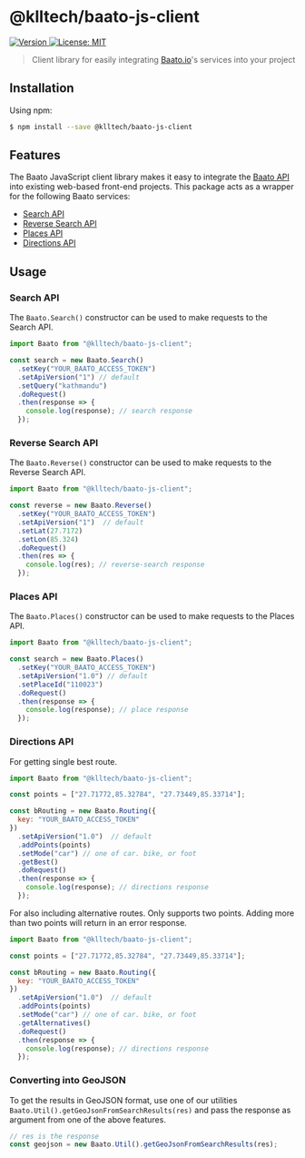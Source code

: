 <h1>@klltech/baato-js-client</h1>

<p>
  <a href="https://www.npmjs.com/package/@klltech/baato-js-client" target="_blank">
    <img alt="Version" src="https://img.shields.io/npm/v/@klltech/baato-js-client.svg">
  </a>
  <a href="#" target="_blank">
    <img alt="License: MIT" src="https://img.shields.io/badge/License-MIT-green.svg" />
  </a>
</p>

> Client library for easily integrating [Baato.io](http://baato.io/)'s services into your project

## Installation

Using npm:

```sh
$ npm install --save @klltech/baato-js-client
```

## Features

The Baato JavaScript client library makes it easy to integrate the [Baato API](https://baato.io) into existing web-based front-end projects. This package acts as a wrapper for the following Baato services: 

* [Search API](https://docs.baato.io/#/v1/services/search)
* [Reverse Search API](https://docs.baato.io/#/v1/services/reverse)
* [Places API](https://docs.baato.io/#/v1/services/places)
* [Directions API](https://docs.baato.io/#/v1/services/directions)

## Usage

### Search API

The `Baato.Search()` constructor can be used to make requests to the Search API.

```js
import Baato from "@klltech/baato-js-client";

const search = new Baato.Search()
  .setKey("YOUR_BAATO_ACCESS_TOKEN")
  .setApiVersion("1") // default
  .setQuery("kathmandu")
  .doRequest()
  .then(response => {
    console.log(response); // search response
  });

```

### Reverse Search API

The `Baato.Reverse()` constructor can be used to make requests to the Reverse Search API.

```js
import Baato from "@klltech/baato-js-client";

const reverse = new Baato.Reverse()
  .setKey("YOUR_BAATO_ACCESS_TOKEN")
  .setApiVersion("1")  // default
  .setLat(27.7172)
  .setLon(85.324)
  .doRequest()
  .then(res => {
    console.log(res); // reverse-search response
  });

```

### Places API

The `Baato.Places()` constructor can be used to make requests to the Places API.

```js
import Baato from "@klltech/baato-js-client";

const search = new Baato.Places()
  .setKey("YOUR_BAATO_ACCESS_TOKEN")
  .setApiVersion("1.0") // default
  .setPlaceId("110023")
  .doRequest()
  .then(response => {
    console.log(response); // place response
  });

```

### Directions API


For getting single best route.
```js
import Baato from "@klltech/baato-js-client";

const points = ["27.71772,85.32784", "27.73449,85.33714"];

const bRouting = new Baato.Routing({
  key: "YOUR_BAATO_ACCESS_TOKEN"
})
  .setApiVersion("1.0")  // default
  .addPoints(points)
  .setMode("car") // one of car. bike, or foot
  .getBest()
  .doRequest()
  .then(response => {
    console.log(response); // directions response
  });

```

For also including alternative routes. Only supports two points. Adding more than two points will return in an error response. 
```js
import Baato from "@klltech/baato-js-client";

const points = ["27.71772,85.32784", "27.73449,85.33714"];

const bRouting = new Baato.Routing({
  key: "YOUR_BAATO_ACCESS_TOKEN"
})
  .setApiVersion("1.0")  // default
  .addPoints(points) 
  .setMode("car") // one of car. bike, or foot
  .getAlternatives()
  .doRequest()
  .then(response => {
    console.log(response); // directions response
  });

```

### Converting into GeoJSON
To get the results in GeoJSON format, use one of our utilities `Baato.Util().getGeoJsonFromSearchResults(res)` and pass the response as argument from one of the above features.

```js
// res is the response
const geojson = new Baato.Util().getGeoJsonFromSearchResults(res);
```

